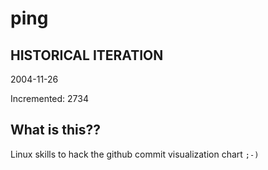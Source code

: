 # ping

## HISTORICAL ITERATION
2004-11-26

Incremented: 2734

## What is this?? 
Linux skills to hack the github commit visualization chart `;-)`
